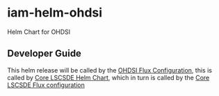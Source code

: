 # iam-helm-ohdsi
Helm Chart for OHDSI


## Developer Guide
This helm release will be called by the [OHDSI Flux Configuration](../../flux/ohdsi/), this is called by [Core LSCSDE Helm Chart](../../helm/lscsde-flux/), which in turn is called by the [Core LSCSDE Flux configuration](../lscsde/)